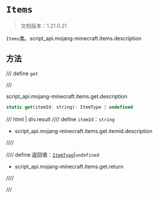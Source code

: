 # `Items`

> 文档版本：1.21.0.21

`Items`类。script_api.mojang-minecraft.items.description

## 方法

/// define
`get`


///

script_api.mojang-minecraft.items.get.description

```js
static get(itemId: string): ItemType | undefined
```

/// html | div.result
//// define
`itemId`：`string`

- script_api.mojang-minecraft.items.get.itemid.description


////

//// define
返回值：[`ItemType`](./itemtype.md)|`undefined`

- script_api.mojang-minecraft.items.get.return


////

///

